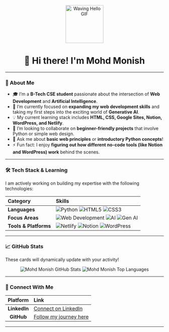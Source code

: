 <div align="center">
<img src="https://media.giphy.com/media/v1.Y2lkPTc5MGI3NjExNTk0N2NhYmY1ZDViMGI0Y2Y2YmY3OWFmZmM3ZDQxZDEwYjMyZDVhMSZlcD12MV9pbnRlcm5hbF9naWZzX2dpZklkJmN0PWc/bGgsc5hpueFgs/giphy.gif" width="120px" alt="Waving Hello GIF">  <h1>👋 Hi there! I'm Mohd Monish</h1>
</div>

---

### 🚀 About Me

- 🎓 I’m a **B-Tech CSE student** passionate about the intersection of **Web Development** and **Artificial Intelligence**.
- 🌱 I’m currently focused on **expanding my web development skills** and taking my first steps into the exciting world of **Generative AI**.
- 💡 My current learning stack includes **HTML, CSS, Google Sites, Notion, WordPress, and Netlify**.
- 👯 I’m looking to collaborate on **beginner-friendly projects** that involve Python or simple web design.
- 💬 Ask me about **basic web principles** or **introductory Python concepts**!
- ⚡ Fun fact: I enjoy **figuring out how different no-code tools (like Notion and WordPress) work** behind the scenes.

---

### 🛠️ Tech Stack & Learning

I am actively working on building my expertise with the following technologies:

| Category | Skills |
| :--- | :--- |
| **Languages** | <img src="https://img.shields.io/badge/Python-3670A0?style=for-the-badge&logo=python&logoColor=ffdd54" alt="Python"> <img src="https://img.shields.io/badge/HTML5-E34F26?style=for-the-badge&logo=html5&logoColor=white" alt="HTML5"> <img src="https://img.shields.io/badge/CSS3-1572B6?style=for-the-badge&logo=css3&logoColor=white" alt="CSS3"> |
| **Focus Areas** | <img src="https://img.shields.io/badge/Web_Development-30A3DC?style=for-the-badge&logo=codepen&logoColor=white" alt="Web Development"> <img src="https://img.shields.io/badge/Artificial_Intelligence-FF4500?style=for-the-badge&logo=pytorch&logoColor=white" alt="AI"> <img src="https://img.shields.io/badge/Generative_AI-5A3E90?style=for-the-badge&logo=openai&logoColor=white" alt="Gen AI"> |
| **Tools & Platforms**| <img src="https://img.shields.io/badge/Netlify-00C7B7?style=for-the-badge&logo=netlify&logoColor=white" alt="Netlify"> <img src="https://img.shields.io/badge/Notion-000000?style=for-the-badge&logo=notion&logoColor=white" alt="Notion"> <img src="https://img.shields.io/badge/WordPress-21759B?style=for-the-badge&logo=wordpress&logoColor=white" alt="WordPress"> |

---

### 📈 GitHub Stats

These cards will dynamically update with your activity!

<div align="center">
  <img src="https://github-readme-stats.vercel.app/api?username=Mohd-Monish&show_icons=true&theme=buefy&hide_border=true&title_color=30A3DC&icon_color=00C7B7" alt="Mohd Monish GitHub Stats" />
  <img src="https://github-readme-stats.vercel.app/api/top-langs/?username=Mohd-Monish&layout=compact&theme=buefy&hide_border=true&title_color=30A3DC&icon_color=00C7B7" alt="Mohd Monish Top Languages" />
</div>

---

### 🔗 Connect With Me

| Platform | Link |
| :---: | :--- |
| **LinkedIn** | [Connect on LinkedIn](https://www.linkedin.com/in/mohdmonishh) |
| **GitHub** | [Follow my journey here](https://github.com/Mohd-Monish) |

---
